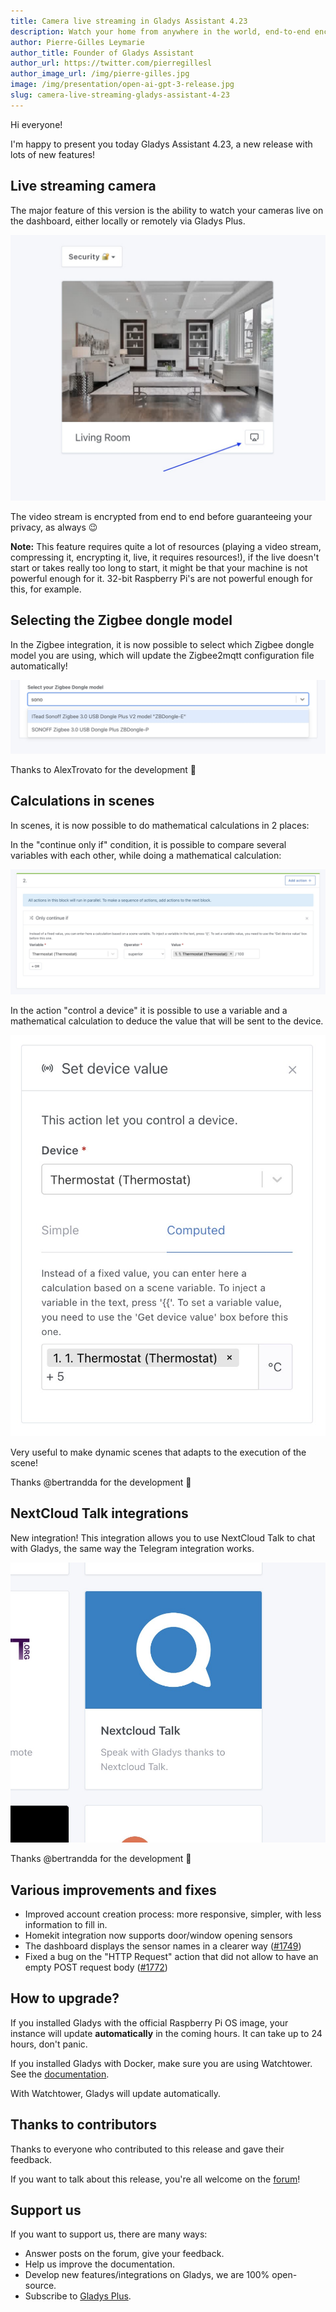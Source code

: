 ```yaml
---
title: Camera live streaming in Gladys Assistant 4.23
description: Watch your home from anywhere in the world, end-to-end encrypted
author: Pierre-Gilles Leymarie
author_title: Founder of Gladys Assistant
author_url: https://twitter.com/pierregillesl
author_image_url: /img/pierre-gilles.jpg
image: /img/presentation/open-ai-gpt-3-release.jpg
slug: camera-live-streaming-gladys-assistant-4-23
---
```


Hi everyone!

I'm happy to present you today Gladys Assistant 4.23, a new release with lots of new features!

## Live streaming camera

The major feature of this version is the ability to watch your cameras live on the dashboard, either locally or remotely via Gladys Plus.

![Camera streaming](../static/img/articles/en/gladys-4-23/camera-streaming.jpg)

The video stream is encrypted from end to end before guaranteeing your privacy, as always 😉

<!--truncate-->

**Note:** This feature requires quite a lot of resources (playing a video stream, compressing it, encrypting it, live, it requires resources!), if the live doesn't start or takes really too long to start, it might be that your machine is not powerful enough for it. 32-bit Raspberry Pi's are not powerful enough for this, for example.

## Selecting the Zigbee dongle model

In the Zigbee integration, it is now possible to select which Zigbee dongle model you are using, which will update the Zigbee2mqtt configuration file automatically!

![Zigbee model](../static/img/articles/en/gladys-4-23/zigbee-dongle.jpg)

Thanks to AlexTrovato for the development 👏

## Calculations in scenes

In scenes, it is now possible to do mathematical calculations in 2 places:

In the "continue only if" condition, it is possible to compare several variables with each other, while doing a mathematical calculation:

![Continue only if with calculation](../static/img/articles/en/gladys-4-23/continue-only-if.jpg)

In the action "control a device" it is possible to use a variable and a mathematical calculation to deduce the value that will be sent to the device.

![Control a device with calculation](../static/img/articles/en/gladys-4-23/set-device-value.jpg)

Very useful to make dynamic scenes that adapts to the execution of the scene!

Thanks @bertrandda for the development 👏

## NextCloud Talk integrations

New integration! This integration allows you to use NextCloud Talk to chat with Gladys, the same way the Telegram integration works.

![NextCloud Talk](../static/img/articles/en/gladys-4-23/nextcloud-talk.jpg)

Thanks @bertrandda for the development 👏

## Various improvements and fixes

- Improved account creation process: more responsive, simpler, with less information to fill in.
- Homekit integration now supports door/window opening sensors
- The dashboard displays the sensor names in a clearer way ([#1749](https://github.com/GladysAssistant/Gladys/pull/1749))
- Fixed a bug on the "HTTP Request" action that did not allow to have an empty POST request body ([#1772](https://github.com/GladysAssistant/Gladys/pull/1772))

## How to upgrade?

If you installed Gladys with the official Raspberry Pi OS image, your instance will update **automatically** in the coming hours. It can take up to 24 hours, don't panic.

If you installed Gladys with Docker, make sure you are using Watchtower. See the [documentation](/docs/installation/docker#auto-upgrade-gladys-with-watchtower).

With Watchtower, Gladys will update automatically.

## Thanks to contributors

Thanks to everyone who contributed to this release and gave their feedback.

If you want to talk about this release, you're all welcome on the [forum](https://en-community.gladysassistant.com/)!

## Support us

If you want to support us, there are many ways:

- Answer posts on the forum, give your feedback.
- Help us improve the documentation.
- Develop new features/integrations on Gladys, we are 100% open-source.
- Subscribe to [Gladys Plus](/plus).
